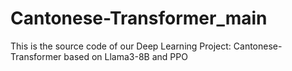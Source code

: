 # Cantonese-Transformer_main
This is the source code of  our Deep Learning Project: Cantonese-Transformer based on Llama3-8B and PPO
